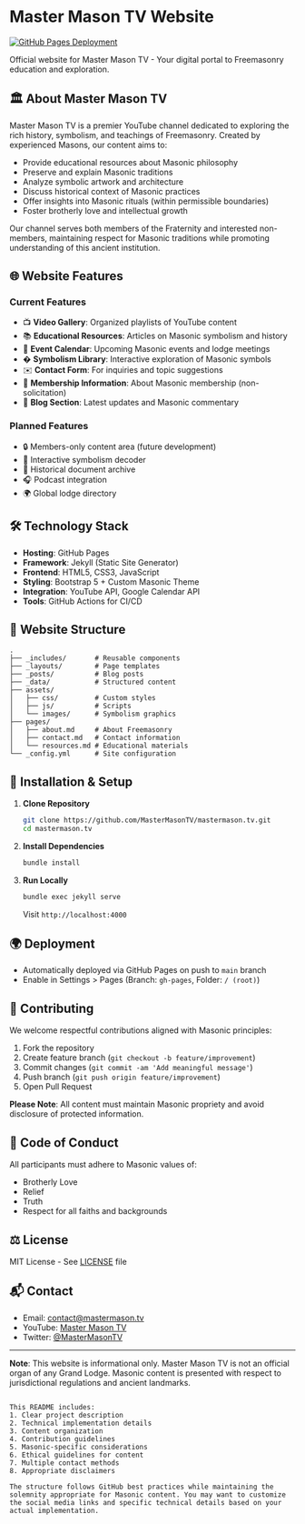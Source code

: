 # Master Mason TV Website

[![GitHub Pages Deployment](1https://nateweiler.github.io/MasterMasonTV/actions/workflows/gh-pages.yml/badge.svg)](https://nateweiler.github.io/MasterMasonTV/actions/workflows/gh-pages.yml)

Official website for Master Mason TV - Your digital portal to Freemasonry education and exploration.

## 🏛 About Master Mason TV

Master Mason TV is a premier YouTube channel dedicated to exploring the rich history, symbolism, and teachings of Freemasonry. Created by experienced Masons, our content aims to:

- Provide educational resources about Masonic philosophy
- Preserve and explain Masonic traditions
- Analyze symbolic artwork and architecture
- Discuss historical context of Masonic practices
- Offer insights into Masonic rituals (within permissible boundaries)
- Foster brotherly love and intellectual growth

Our channel serves both members of the Fraternity and interested non-members, maintaining respect for Masonic traditions while promoting understanding of this ancient institution.

## 🌐 Website Features

### Current Features
- 📺 **Video Gallery**: Organized playlists of YouTube content
- 📚 **Educational Resources**: Articles on Masonic symbolism and history
- 📅 **Event Calendar**: Upcoming Masonic events and lodge meetings
- � **Symbolism Library**: Interactive exploration of Masonic symbols
- ✉️ **Contact Form**: For inquiries and topic suggestions
- 🔖 **Membership Information**: About Masonic membership (non-solicitation)
- 📰 **Blog Section**: Latest updates and Masonic commentary

### Planned Features
- 🔒 Members-only content area (future development)
- 🧩 Interactive symbolism decoder
- 📜 Historical document archive
- 🎧 Podcast integration
- 🌍 Global lodge directory

## 🛠 Technology Stack

- **Hosting**: GitHub Pages
- **Framework**: Jekyll (Static Site Generator)
- **Frontend**: HTML5, CSS3, JavaScript
- **Styling**: Bootstrap 5 + Custom Masonic Theme
- **Integration**: YouTube API, Google Calendar API
- **Tools**: GitHub Actions for CI/CD

## 📂 Website Structure

```
.
├── _includes/       # Reusable components
├── _layouts/        # Page templates
├── _posts/          # Blog posts
├── _data/           # Structured content
├── assets/
│   ├── css/         # Custom styles
│   ├── js/          # Scripts
│   └── images/      # Symbolism graphics
├── pages/
│   ├── about.md     # About Freemasonry
│   ├── contact.md   # Contact information
│   └── resources.md # Educational materials
└── _config.yml      # Site configuration
```

## 🚀 Installation & Setup

1. **Clone Repository**
   ```bash
   git clone https://github.com/MasterMasonTV/mastermason.tv.git
   cd mastermason.tv
   ```

2. **Install Dependencies**
   ```bash
   bundle install
   ```

3. **Run Locally**
   ```bash
   bundle exec jekyll serve
   ```
   Visit `http://localhost:4000`

## 🌍 Deployment
- Automatically deployed via GitHub Pages on push to `main` branch
- Enable in Settings > Pages (Branch: `gh-pages`, Folder: `/ (root)`)

## 🤝 Contributing
We welcome respectful contributions aligned with Masonic principles:
1. Fork the repository
2. Create feature branch (`git checkout -b feature/improvement`)
3. Commit changes (`git commit -am 'Add meaningful message'`)
4. Push branch (`git push origin feature/improvement`)
5. Open Pull Request

**Please Note**: All content must maintain Masonic propriety and avoid disclosure of protected information.

## 📜 Code of Conduct
All participants must adhere to Masonic values of:
- Brotherly Love
- Relief
- Truth
- Respect for all faiths and backgrounds

## ⚖️ License
MIT License - See [LICENSE](LICENSE) file

## 📬 Contact
- Email: contact@mastermason.tv
- YouTube: [Master Mason TV](https://youtube.com/@MasterMasonTV)
- Twitter: [@MasterMasonTV](https://twitter.com/MasterMasonTV)

---

**Note**: This website is informational only. Master Mason TV is not an official organ of any Grand Lodge. Masonic content is presented with respect to jurisdictional regulations and ancient landmarks.
```

This README includes:
1. Clear project description
2. Technical implementation details
3. Content organization
4. Contribution guidelines
5. Masonic-specific considerations
6. Ethical guidelines for content
7. Multiple contact methods
8. Appropriate disclaimers

The structure follows GitHub best practices while maintaining the solemnity appropriate for Masonic content. You may want to customize the social media links and specific technical details based on your actual implementation.